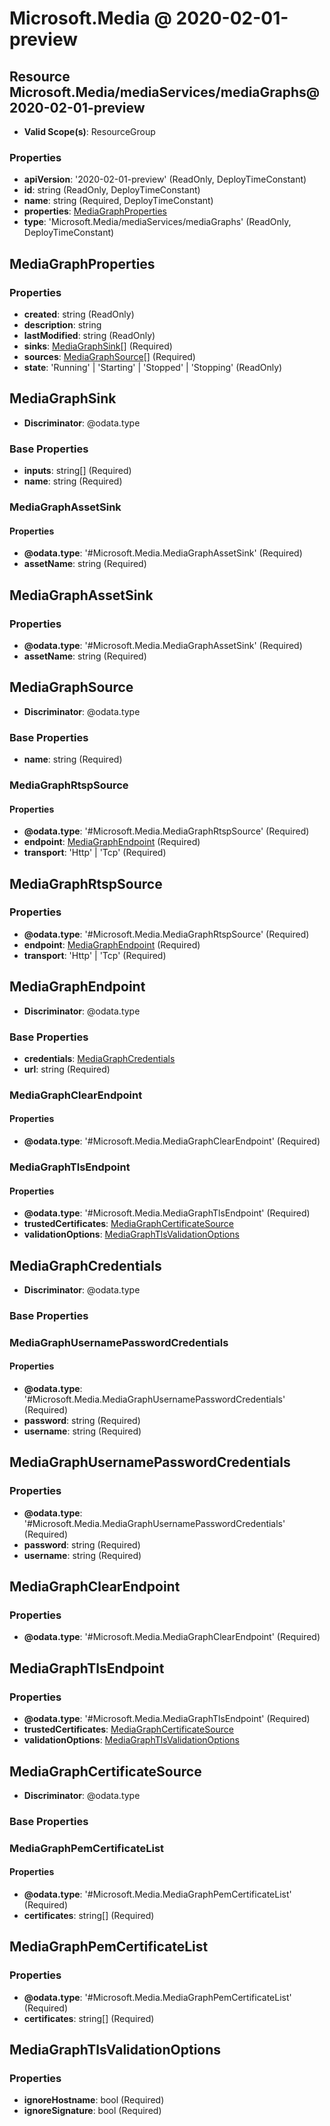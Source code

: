 # Microsoft.Media @ 2020-02-01-preview

## Resource Microsoft.Media/mediaServices/mediaGraphs@2020-02-01-preview
* **Valid Scope(s)**: ResourceGroup
### Properties
* **apiVersion**: '2020-02-01-preview' (ReadOnly, DeployTimeConstant)
* **id**: string (ReadOnly, DeployTimeConstant)
* **name**: string (Required, DeployTimeConstant)
* **properties**: [MediaGraphProperties](#mediagraphproperties)
* **type**: 'Microsoft.Media/mediaServices/mediaGraphs' (ReadOnly, DeployTimeConstant)

## MediaGraphProperties
### Properties
* **created**: string (ReadOnly)
* **description**: string
* **lastModified**: string (ReadOnly)
* **sinks**: [MediaGraphSink](#mediagraphsink)[] (Required)
* **sources**: [MediaGraphSource](#mediagraphsource)[] (Required)
* **state**: 'Running' | 'Starting' | 'Stopped' | 'Stopping' (ReadOnly)

## MediaGraphSink
* **Discriminator**: @odata.type

### Base Properties
* **inputs**: string[] (Required)
* **name**: string (Required)
### MediaGraphAssetSink
#### Properties
* **@odata.type**: '#Microsoft.Media.MediaGraphAssetSink' (Required)
* **assetName**: string (Required)


## MediaGraphAssetSink
### Properties
* **@odata.type**: '#Microsoft.Media.MediaGraphAssetSink' (Required)
* **assetName**: string (Required)

## MediaGraphSource
* **Discriminator**: @odata.type

### Base Properties
* **name**: string (Required)
### MediaGraphRtspSource
#### Properties
* **@odata.type**: '#Microsoft.Media.MediaGraphRtspSource' (Required)
* **endpoint**: [MediaGraphEndpoint](#mediagraphendpoint) (Required)
* **transport**: 'Http' | 'Tcp' (Required)


## MediaGraphRtspSource
### Properties
* **@odata.type**: '#Microsoft.Media.MediaGraphRtspSource' (Required)
* **endpoint**: [MediaGraphEndpoint](#mediagraphendpoint) (Required)
* **transport**: 'Http' | 'Tcp' (Required)

## MediaGraphEndpoint
* **Discriminator**: @odata.type

### Base Properties
* **credentials**: [MediaGraphCredentials](#mediagraphcredentials)
* **url**: string (Required)
### MediaGraphClearEndpoint
#### Properties
* **@odata.type**: '#Microsoft.Media.MediaGraphClearEndpoint' (Required)

### MediaGraphTlsEndpoint
#### Properties
* **@odata.type**: '#Microsoft.Media.MediaGraphTlsEndpoint' (Required)
* **trustedCertificates**: [MediaGraphCertificateSource](#mediagraphcertificatesource)
* **validationOptions**: [MediaGraphTlsValidationOptions](#mediagraphtlsvalidationoptions)


## MediaGraphCredentials
* **Discriminator**: @odata.type

### Base Properties
### MediaGraphUsernamePasswordCredentials
#### Properties
* **@odata.type**: '#Microsoft.Media.MediaGraphUsernamePasswordCredentials' (Required)
* **password**: string (Required)
* **username**: string (Required)


## MediaGraphUsernamePasswordCredentials
### Properties
* **@odata.type**: '#Microsoft.Media.MediaGraphUsernamePasswordCredentials' (Required)
* **password**: string (Required)
* **username**: string (Required)

## MediaGraphClearEndpoint
### Properties
* **@odata.type**: '#Microsoft.Media.MediaGraphClearEndpoint' (Required)

## MediaGraphTlsEndpoint
### Properties
* **@odata.type**: '#Microsoft.Media.MediaGraphTlsEndpoint' (Required)
* **trustedCertificates**: [MediaGraphCertificateSource](#mediagraphcertificatesource)
* **validationOptions**: [MediaGraphTlsValidationOptions](#mediagraphtlsvalidationoptions)

## MediaGraphCertificateSource
* **Discriminator**: @odata.type

### Base Properties
### MediaGraphPemCertificateList
#### Properties
* **@odata.type**: '#Microsoft.Media.MediaGraphPemCertificateList' (Required)
* **certificates**: string[] (Required)


## MediaGraphPemCertificateList
### Properties
* **@odata.type**: '#Microsoft.Media.MediaGraphPemCertificateList' (Required)
* **certificates**: string[] (Required)

## MediaGraphTlsValidationOptions
### Properties
* **ignoreHostname**: bool (Required)
* **ignoreSignature**: bool (Required)

